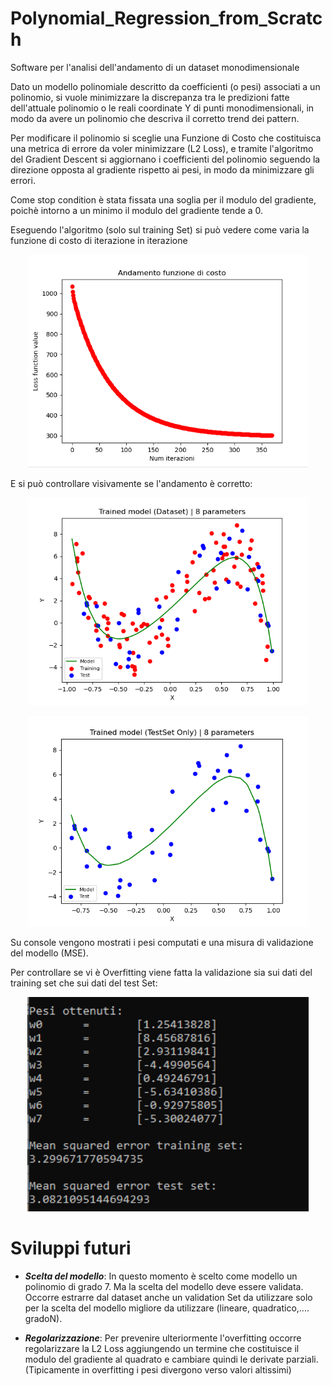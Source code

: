 # Polynomial_Regression_from_Scratch
Software per l'analisi dell'andamento di un dataset monodimensionale 

Dato un modello polinomiale descritto da coefficienti (o pesi) associati a un polinomio, si vuole minimizzare la discrepanza tra 
le predizioni fatte dell'attuale polinomio o le reali coordinate Y di punti monodimensionali, in modo da avere un polinomio che descriva il corretto 
trend dei pattern.

Per modificare il polinomio si sceglie una Funzione di Costo che costituisca una metrica di errore da voler minimizzare (L2 Loss), e tramite l'algoritmo del Gradient Descent si 
aggiornano i coefficienti del polinomio seguendo la direzione opposta al gradiente rispetto ai pesi, in modo da minimizzare gli errori.

Come stop condition è stata fissata una soglia per il modulo del gradiente, poichè intorno a un minimo il modulo del gradiente tende a 0.

Eseguendo l'algoritmo (solo sul training Set) si può vedere come varia la funzione di costo di iterazione in iterazione

<p align="center">
    <img width="450px" src="imgs/loss.png" title="gauss2" />
</p>

E si può controllare visivamente se l'andamento è corretto:

<p align="center">
    <img width="450px" src="imgs/polyData.png" title="gauss2" />
</p>

<p align="center">
    <img width="450px" src="imgs/poly.png" title="gauss2" />
</p>

Su console vengono mostrati i pesi computati e una misura di validazione del modello (MSE).

Per controllare se vi è Overfitting viene fatta la validazione sia sui dati del training set che sui dati del test Set:

<p align="center">
    <img width="450px" src="imgs/eval.png" title="gauss2" />
</p>

# Sviluppi futuri #

  - ***Scelta del modello***: In questo momento è scelto come modello un polinomio di grado 7. Ma la scelta del modello deve essere validata. Occorre estrarre dal dataset anche un validation Set da utilizzare solo per la scelta del modello migliore da utilizzare (lineare, quadratico,.... gradoN).
 
  - ***Regolarizzazione***: Per prevenire ulteriormente l'overfitting occorre regolarizzare la L2 Loss aggiungendo un termine che costituisce il modulo del gradiente al quadrato e cambiare quindi le derivate parziali. (Tipicamente in overfitting i pesi divergono verso valori altissimi)
   
